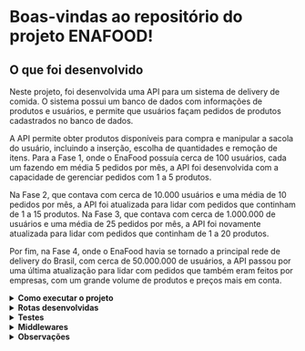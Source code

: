 # Boas-vindas ao repositório do projeto ENAFOOD!

## O que foi desenvolvido

Neste projeto, foi desenvolvida uma API para um sistema de delivery de comida. O sistema possui um banco de dados com informações de produtos e usuários, e permite que usuários façam pedidos de produtos cadastrados no banco de dados.

A API permite obter produtos disponíveis para compra e manipular a sacola do usuário, incluindo a inserção, escolha de quantidades e remoção de itens. Para a Fase 1, onde o EnaFood possuía cerca de 100 usuários, cada um fazendo em média 5 pedidos por mês, a API foi desenvolvida com a capacidade de gerenciar pedidos com 1 a 5 produtos.

Na Fase 2, que contava com cerca de 10.000 usuários e uma média de 10 pedidos por mês, a API foi atualizada para lidar com pedidos que continham de 1 a 15 produtos. Na Fase 3, que contava com cerca de 1.000.000 de usuários e uma média de 25 pedidos por mês, a API foi novamente atualizada para lidar com pedidos que continham de 1 a 20 produtos.

Por fim, na Fase 4, onde o EnaFood havia se tornado a principal rede de delivery do Brasil, com cerca de 50.000.000 de usuários, a API passou por uma última atualização para lidar com pedidos que também eram feitos por empresas, com um grande volume de produtos e preços mais em conta.


<details>
  <summary>
    <strong>Como executar o projeto</strong>
  </summary><br>

  1. Clone o repositório 
    `git clone git@github.com:JackS1o/Delivery-Challenge.git && cd Delivery-Challenge`
  
  2. Execute o comando `docker-compose up` para subir o container da aplicação e do banco de dados. O servidor estará disponível em na porta `3001`.

  3. Na raíz do projeto, execute o comando `npm run products:import` para popular o banco de dados com os produtos.
</details>

<details>
  <summary>
    <strong>Rotas desenvolvidas</strong>
  </summary><br>

  - `POST /register` - Cria um novo usuário. O corpo da requisição deve conter o `email` e `password` desejados. Exemplo de corpo de requisição:
  ```json
  {
    "email": "jack@gmail.com",
    "password": "123456",
  }
  ```
  a resposta será um objeto com o um `token` de autenticação no seguinte formato:
  ```json
  {
    "token": "eyJhbGciOiJIUzI1NiIsInR5cCI6IkpXVCJ9.eyJlbWFpbCI6ImphQGdtYWlsLmNvbSIsImlhdCI6MTY3ODY2NTU3NiwiZXhwIjoxNjc4NjY5MTc2fQ.svDiQTwItv4FG9_0OZNrxmKWb0EWRPsk8LFbYAtUIAc"
  }
  ```

  - `POST /login` - Realiza o login de um usuário. O corpo da requisição deve conter o `email` e `password` que existam no banco de dados. O retorno dessa requisição tabém gera um `token`. Exemplo de corpo de requisição:
  ```json
  {
    "email": "jack@gmail.com",
    "password": "123456",
  }
  ```

  - `GET /products` - Retorna todos os produtos cadastrados no banco de dados. Exemplo de resposta:
  ```json
  [
    {
      "_id": "640ebdb605aaccc707ab1507",
      "name": "Coca-Cola",
      "price": 5,
      "description": "Coca-Cola is a carbonated soft drink manufactured by The Coca-Cola Company."
    },
    {
      "_id": "640ebdb605aaccc707ab1508",
      "name": "Pepsi",
      "price": 5,
      "description": "Pepsi is a carbonated soft drink manufactured by PepsiCo."
    }
  ]
  ```

  - `GET /orders` - Retorna todas as ordens de compra cadastradas no banco de dados. Exemplo de resposta:
  ```json
  [
    {
      "_id": "640ebdb605aaccc707ab1507",
      "user": "jack@gmail.com",
      "paymentMethod": "cartão",
      "address": "Rua São Miguel",
      "order": [
        {
          "_id": "640ebdb605aaccc707ab1507",
          "name": "Coca-Cola",
          "price": 5,
          "description": "Coca-Cola is a carbonated soft drink manufactured by The Coca-Cola Company."
        },
        {
          "_id": "640ebdb605aaccc707ab1508",
          "name": "Pepsi",
          "price": 5,
          "description": "Pepsi is a carbonated soft drink manufactured by PepsiCo."
        }
      ]
    }
  ]
  ```

  - `GET /order/:id` - Retorna uma ordem de compra específica. Exemplo de resposta:
  ```json
  {
    "_id": "640ebdb605aaccc707ab1507",
    "user": "jack@gmail.com",
    "paymentMethod": "cartão",
    "address": "Rua São Miguel",
    "order": [
      {
        "_id": "640ebdb605aaccc707ab1507",
        "name": "Coca-Cola",
        "price": 5,
        "description": "Coca-Cola is a carbonated soft drink manufactured by The Coca-Cola Company."
      }
    ]
  }
  ```

  - `DELETE /order/:id` - Deleta uma ordem de compra específica. Exemplo de resposta:
  ```json
  {
    "message": "Sale deleted successfully!",
    "order": {
      "_id": "640e204bff9bfc2adbe8933f",
      "user": "ja@gmail.com",
      "paymentMethod": "cartão",
      "address": "Rua São Miguel",
      "order": [
        {
          "_id": "640ebdb605aaccc707ab1507",
          "name": "Coca-Cola",
          "price": 5,
          "description": "Coca-Cola is a carbonated soft drink manufactured by The Coca-Cola Company."
        }
      ]
    }
  }
  ```

  - `POST /mvp/order` - é possível criar uma nova ordem de compra, porém, nessa rota, o usuário consegue criar uma ordem com no `máximo 5 produtos`.
  - `POST /earlyadopters/order` - é possível criar uma nova ordem de compra, porém, nessa rota, o usuário consegue criar uma ordem com no `máximo 15 produtos`.
  - `POST /earlymajority/order` - é possível criar uma nova ordem de compra, porém, nessa rota, o usuário consegue criar uma ordem com no `máximo 20 produtos`.
  - `POST /latemajority/order` - é possível criar uma nova ordem de compra sem limite de produtos.
  - Todas as rotas de criação de ordem de compra recebem o seguinte corpo de requisição:

  ```json
  {
    "paymentMethod": "cartão",
    "address": "Rua lallala",
      "order": [
      {
        "_id": "640ebdb605aaccc707ab1507",
        "name": "Coca-Cola",
        "price": 5,
        "description": "Coca-Cola is a carbonated soft drink manufactured by The Coca-Cola Company."
      }
    ]
  }
  ```
</details>

<details>
  <summary>
    <strong>Testes</strong>
  </summary><br>

  - Para executar os testes, execute o comando `npm run test` na raíz do projeto.
  - Os testes foram desenvolvidos utilizando o `Mocha`, `Jest`, `Chai` e `Sinon`.
  - Os testes foram desenvolvidos para as camadas de `Controller` do projeto.
</details>

<details>
  <summary>
    <strong>Middlewares</strong>
  </summary><br>

  - `errorHandler` - Middleware que captura os erros e retorna uma mensagem de erro.
  - `authToken` - Middleware que verifica se o usuário está autenticado. Caso não esteja, retorna um erro.
  - `validateLogin` - Middleware que verifica se os dados enviados pelo usuário ao realizar o login ou se registrar estão corretos. Caso não estejam, retorna um erro.
  - `validateOrderFields` - Middleware que verifica se os dados enviados pelo usuário ao realizar uma nova ordem de compra estão corretos. Caso não estejam, retorna um erro.
  - `productExists` - Middleware que verifica se o produto enviado pelo usuário ao realizar uma nova ordem de compra existe. Caso não exista, retorna um erro.
  - `invalidQuantityMVP` - Middleware que verifica se a quantidade de produtos enviados pelo usuário ao realizar uma nova ordem de compra na rota `/mvp/order` é válida. Caso não seja, retorna um erro.
  - `invalidQuantityEarlyAdop` - Middleware que verifica se a quantidade de produtos enviados pelo usuário ao realizar uma nova ordem de compra na rota `/earlyadopters/order` é válida. Caso não seja, retorna um erro.
  - `invalidQuantityEarlyMajor` - Middleware que verifica se a quantidade de produtos enviados pelo usuário ao realizar uma nova ordem de compra na rota `/earlymajority/order` é válida. Caso não seja, retorna um erro.
  - `invalidUpdatedQuantityMVP` - Middleware que verifica se a quantidade de produtos enviados pelo usuário ao atualizar uma ordem de compra na rota `/mvp/order/:id` é válida. Caso não seja, retorna um erro.
  - `invalidUpdatedQuantityEarlyAdop` - Middleware que verifica se a quantidade de produtos enviados pelo usuário ao atualizar uma ordem de compra na rota `/earlyadopters/order/:id` é válida. Caso não seja, retorna um erro.
  - `invalidUpdatedQuantityEarlyMajor` - Middleware que verifica se a quantidade de produtos enviados pelo usuário ao atualizar uma ordem de compra na rota `/earlymajority/order/:id` é válida. Caso não seja, retorna um erro.
  - `invalidUpdatedFields` - Middleware que verifica se os dados enviados pelo usuário ao atualizar uma ordem de compra estão corretos. Caso não estejam, retorna um erro.
</details>

<details>
  <summary>
    <strong>Observações</strong>
  </summary><br>

  - O projeto foi desenvolvido utilizando o `Docker` para a criação de containers.
  - O projeto foi desenvolvido utilizando o `Node.js` e `MongoDB`.
  - O projeto foi desenvolvido utilizando o `Express` para a criação das rotas.
  - O projeto foi desenvolvido utilizando o `Mongoose` para a conexão com o banco de dados.
  - O projeto foi desenvolvido utilizando o `JWT` para a autenticação de usuários.
  - O projeto foi desenvolvido utilizando o `Jest` para a realização dos testes.
  - O projeto foi desenvolvido utilizando o `Joi` para a validação de dados.
  - O projeto foi desenvolvido utilizando o `Express Async Errors` para a tratativa de erros.
  - O projeto foi desenvolvido utilizando o `Dotenv` para a utilização de variáveis de ambiente.
</details>
